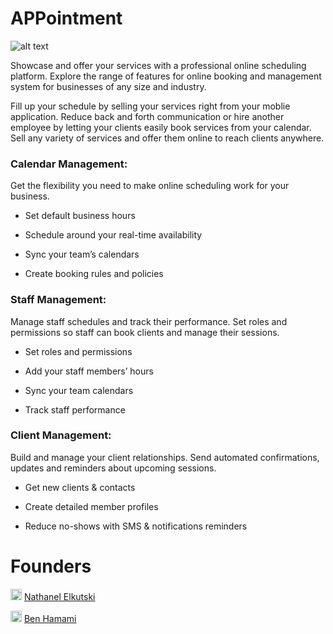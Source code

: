 # APPointment
 

![alt text](https://github.com/NathanelElkutski/APPointment/blob/main/pictures/APPointmentBanner.jpg)


Showcase and offer your services with a professional online scheduling platform.
Explore the range of features for online booking and management system for businesses of any size and industry.

Fill up your schedule by selling your services right from your moblie application. 
Reduce back and forth communication or hire another employee by letting your clients easily book services from your calendar. 
Sell any variety of services and offer them online to reach clients anywhere.


<h3><b>Calendar Management:</b></h3>

Get the flexibility you need to make online scheduling work for your business.

* Set default business hours

* Schedule around your real-time availability

* Sync your team’s calendars

* Create booking rules and policies


<h3><b>Staff Management:</b></h3>

Manage staff schedules and track their performance.
Set roles and permissions so staff can book clients and manage their sessions.

* Set roles and permissions

* Add your staff members’ hours

* Sync your team calendars

* Track staff performance


<h3><b>Client Management:</b> </h3>

Build and manage your client relationships. 
Send automated confirmations, updates and reminders about upcoming sessions.

* Get new clients & contacts

* Create detailed member profiles

* Reduce no-shows with SMS & notifications reminders



# Founders



 <img src="https://github.com/NathanelElkutski/APPointment/blob/main/pictures/small-linkedin-icon-28.jpg" width="18" height="18" /> [Nathanel Elkutski](https://www.linkedin.com/in/nathanel-elkutski-4639691ba/)

 <img src="https://github.com/NathanelElkutski/APPointment/blob/main/pictures/small-linkedin-icon-28.jpg" width="18" height="18" /> [Ben Hamami](https://www.linkedin.com/in/ben-hamami-90512719a/)
